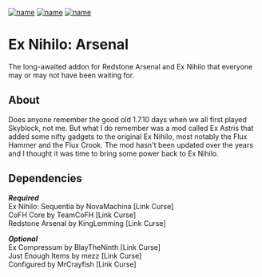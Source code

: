 [![name](https://img.shields.io/static/v1?message=%20curseforge%20page&logo=curseforge&style=for-the-badge&labelColor=cd603d&color=1e1e1e&logoColor=black&label)](https://www.curseforge.com/minecraft/mc-mods/ex-nihilo-arsenal)
[![name](https://img.shields.io/static/v1?message=%20more%20from%20TheP2WKing&logo=curseforge&style=for-the-badge&labelColor=cd603d&color=1e1e1e&logoColor=black&label)](https://www.curseforge.com/members/thep2wking_twitch/projects)
[![name](https://img.shields.io/static/v1?message=%20mantained%20yes&logo=github&style=for-the-badge&labelColor=green&color=1e1e1e&logoColor=black&label)](https://github.com/TheP2WKing/ex-nihilo-arsenal)

# Ex Nihilo: Arsenal
The long-awaited addon for Redstone Arsenal and Ex Nihilo that everyone may or may not have been waiting for.

## About
Does anyone remember the good old 1.7.10 days when we all first played Skyblock, not me. But what I do remember was a mod called Ex Astris that added some nifty gadgets to the original Ex Nihilo, most notably the Flux Hammer and the Flux Crook. The mod hasn't been updated over the years and I thought it was time to bring some power back to Ex Nihilo.

## Dependencies
***Required*** <br />
Ex Nihilo: Sequentia by NovaMachina [Link Curse] <br />
CoFH Core by TeamCoFH [Link Curse] <br />
Redstone Arsenal by KingLemming [Link Curse] <br />

***Optional*** <br />
Ex Compressum by BlayTheNinth [Link Curse] <br />
Just Enough Items by mezz [Link Curse] <br />
Configured by MrCrayfish [Link Curse] <br />
